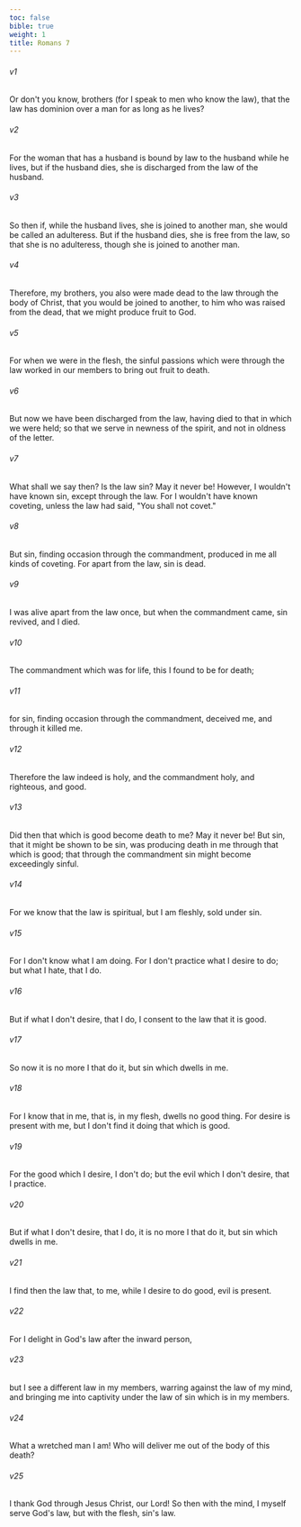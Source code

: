 ```yaml
---
toc: false
bible: true
weight: 1
title: Romans 7
---
```




###### v1 
Or don't you know, brothers (for I speak to men who know the law), that the law has dominion over a man for as long as he lives? 

###### v2 
For the woman that has a husband is bound by law to the husband while he lives, but if the husband dies, she is discharged from the law of the husband. 

###### v3 
So then if, while the husband lives, she is joined to another man, she would be called an adulteress. But if the husband dies, she is free from the law, so that she is no adulteress, though she is joined to another man. 

###### v4 
Therefore, my brothers, you also were made dead to the law through the body of Christ, that you would be joined to another, to him who was raised from the dead, that we might produce fruit to God. 

###### v5 
For when we were in the flesh, the sinful passions which were through the law worked in our members to bring out fruit to death. 

###### v6 
But now we have been discharged from the law, having died to that in which we were held; so that we serve in newness of the spirit, and not in oldness of the letter. 

###### v7 
What shall we say then? Is the law sin? May it never be! However, I wouldn't have known sin, except through the law. For I wouldn't have known coveting, unless the law had said, "You shall not covet." 

###### v8 
But sin, finding occasion through the commandment, produced in me all kinds of coveting. For apart from the law, sin is dead. 

###### v9 
I was alive apart from the law once, but when the commandment came, sin revived, and I died. 

###### v10 
The commandment which was for life, this I found to be for death; 

###### v11 
for sin, finding occasion through the commandment, deceived me, and through it killed me. 

###### v12 
Therefore the law indeed is holy, and the commandment holy, and righteous, and good. 

###### v13 
Did then that which is good become death to me? May it never be! But sin, that it might be shown to be sin, was producing death in me through that which is good; that through the commandment sin might become exceedingly sinful. 

###### v14 
For we know that the law is spiritual, but I am fleshly, sold under sin. 

###### v15 
For I don't know what I am doing. For I don't practice what I desire to do; but what I hate, that I do. 

###### v16 
But if what I don't desire, that I do, I consent to the law that it is good. 

###### v17 
So now it is no more I that do it, but sin which dwells in me. 

###### v18 
For I know that in me, that is, in my flesh, dwells no good thing. For desire is present with me, but I don't find it doing that which is good. 

###### v19 
For the good which I desire, I don't do; but the evil which I don't desire, that I practice. 

###### v20 
But if what I don't desire, that I do, it is no more I that do it, but sin which dwells in me. 

###### v21 
I find then the law that, to me, while I desire to do good, evil is present. 

###### v22 
For I delight in God's law after the inward person, 

###### v23 
but I see a different law in my members, warring against the law of my mind, and bringing me into captivity under the law of sin which is in my members. 

###### v24 
What a wretched man I am! Who will deliver me out of the body of this death? 

###### v25 
I thank God through Jesus Christ, our Lord! So then with the mind, I myself serve God's law, but with the flesh, sin's law.
